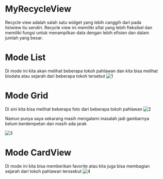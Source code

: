 # MyRecycleView
Recycle view adalah salah satu widget yang lebih canggih dari pada listwiew itu sendiri. Recycle view ini memiliki sifat yang lebih fleksibel dan memiliki fungsi untuk menampilkan data dengan lebih efisien dan dalam jumlah yang besar.
# Mode List
Di mode ini kita akan melihat beberapa tokoh pahlawan dan kita bisa melihat biodata atau sejarah dari beberapa tokoh tersebut
![1](https://user-images.githubusercontent.com/63888291/93617085-b8c33900-f9ff-11ea-8bec-ac984bc86581.jpeg)
# Mode Grid
Di sini kita bisa melihat beberapa foto dari beberapa tokoh pahlawan
![2](https://user-images.githubusercontent.com/63888291/93617105-bd87ed00-f9ff-11ea-83e9-d99f5217baa9.jpeg)

Namun punya saya sekarang masih mengalami masalah jadi gambarnya belum berdempetan dan masih ada jarak

![3](https://user-images.githubusercontent.com/63888291/93617118-c24ca100-f9ff-11ea-949e-4792831078f3.jpeg)
# Mode CardView
Di mode ini kita bisa memberikan favorite atau kita juga bisa membagian sejarah dari tokoh pahlawan terssebut
![4](https://user-images.githubusercontent.com/63888291/93617128-c4aefb00-f9ff-11ea-8f21-99c2fcc8882e.jpeg)
